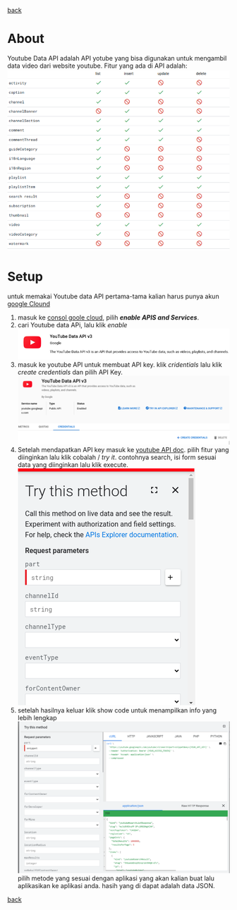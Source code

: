 [back](../index.md)

# About
Youtube Data API adalah API yotube yang bisa digunakan untuk mengambil data video dari website youtube. Fitur yang ada di API adalah:  
![fitur](./fitur.png)

# Setup
untuk memakai Youtube data API pertama-tama kalian harus punya akun [google Clound](https://console.cloud.google.com)

1. masuk ke [consol goole cloud](https://console.cloud.google.com/apis/dashboard), pilih ***enable APIS and Services***.
1. cari Youtube data APi, lalu klik *enable*
![youtube api](./yoube%20api.png)
1. masuk ke youtube API untuk membuat API key. klik *cridentials* lalu klik *create credentials* dan pilih API Key.  
![api key](./api%20key.png)
1. Setelah mendapatkan API key masuk ke [youtube API doc](https://developers.google.com/youtube/v3/docs/search/list?hl=id). pilih fitur yang diinginkan lalu klik cobalah / *try it*. contohnya search, isi form sesuai data yang diinginkan lalu klik execute.  
![form api](./form%20api.png)
1. setelah hasilnya keluar klik show code untuk menampilkan info yang lebih lengkap
![show code](./show_code.png)  
pilih metode yang sesuai dengan aplikasi yang akan kalian buat lalu aplikasikan ke aplikasi anda. hasih yang di dapat adalah data JSON.  

[back](../index.md)